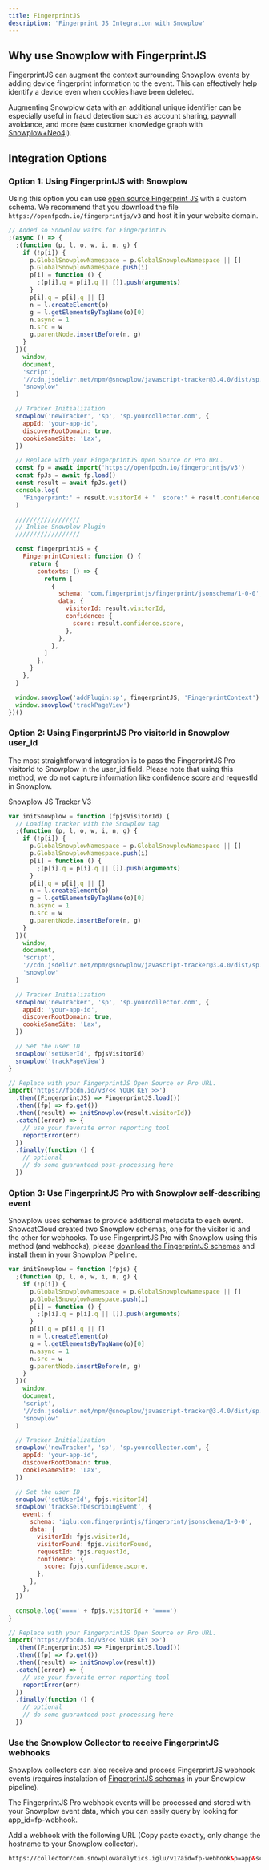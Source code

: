 ```yaml
---
title: FingerprintJS
description: 'Fingerprint JS Integration with Snowplow'
---
```


## Why use Snowplow with FingerprintJS

FingerprintJS can augment the context surrounding Snowplow events by adding device fingerprint information to the event. This can effectively help identify a device even when cookies have been deleted.

Augmenting Snowplow data with an additional unique identifier can be especially useful in fraud detection such as account sharing, paywall avoidance, and more (see customer knowledge graph with [Snowplow+Neo4j](https://www.snowcatcloud.com/customer-graph/)).

## Integration Options

### Option 1: Using FingerprintJS with Snowplow

Using this option you can use [open source Fingerprint JS](https://github.com/fingerprintjs/fingerprintjs) with a custom schema. We recommend that you download the file `https://openfpcdn.io/fingerprintjs/v3` and host it in your website domain.

```js
// Added so Snowplow waits for FingerprintJS
;(async () => {
  ;(function (p, l, o, w, i, n, g) {
    if (!p[i]) {
      p.GlobalSnowplowNamespace = p.GlobalSnowplowNamespace || []
      p.GlobalSnowplowNamespace.push(i)
      p[i] = function () {
        ;(p[i].q = p[i].q || []).push(arguments)
      }
      p[i].q = p[i].q || []
      n = l.createElement(o)
      g = l.getElementsByTagName(o)[0]
      n.async = 1
      n.src = w
      g.parentNode.insertBefore(n, g)
    }
  })(
    window,
    document,
    'script',
    '//cdn.jsdelivr.net/npm/@snowplow/javascript-tracker@3.4.0/dist/sp.js',
    'snowplow'
  )

  // Tracker Initialization
  snowplow('newTracker', 'sp', 'sp.yourcollector.com', {
    appId: 'your-app-id',
    discoverRootDomain: true,
    cookieSameSite: 'Lax',
  })

  // Replace with your FingerprintJS Open Source or Pro URL.
  const fp = await import('https://openfpcdn.io/fingerprintjs/v3')
  const fpJs = await fp.load()
  const result = await fpJs.get()
  console.log(
    'Fingerprint:' + result.visitorId + '  score:' + result.confidence.score
  )

  //////////////////
  // Inline Snowplow Plugin
  //////////////////

  const fingerprintJS = {
    FingerprintContext: function () {
      return {
        contexts: () => {
          return [
            {
              schema: 'com.fingerprintjs/fingerprint/jsonschema/1-0-0',
              data: {
                visitorId: result.visitorId,
                confidence: {
                  score: result.confidence.score,
                },
              },
            },
          ]
        },
      }
    },
  }

  window.snowplow('addPlugin:sp', fingerprintJS, 'FingerprintContext')
  window.snowplow('trackPageView')
})()
```

### Option 2: Using FingerprintJS Pro visitorId in Snowplow user_id

The most straightforward integration is to pass the FingerprintJS Pro visitorId to Snowplow in the user_id field. Please note that using this method, we do not capture information like confidence score and requestId in Snowplow.

Snowplow JS Tracker V3

```js
var initSnowplow = function (fpjsVisitorId) {
  // Loading tracker with the Snowplow tag
  ;(function (p, l, o, w, i, n, g) {
    if (!p[i]) {
      p.GlobalSnowplowNamespace = p.GlobalSnowplowNamespace || []
      p.GlobalSnowplowNamespace.push(i)
      p[i] = function () {
        ;(p[i].q = p[i].q || []).push(arguments)
      }
      p[i].q = p[i].q || []
      n = l.createElement(o)
      g = l.getElementsByTagName(o)[0]
      n.async = 1
      n.src = w
      g.parentNode.insertBefore(n, g)
    }
  })(
    window,
    document,
    'script',
    '//cdn.jsdelivr.net/npm/@snowplow/javascript-tracker@3.4.0/dist/sp.js',
    'snowplow'
  )

  // Tracker Initialization
  snowplow('newTracker', 'sp', 'sp.yourcollector.com', {
    appId: 'your-app-id',
    discoverRootDomain: true,
    cookieSameSite: 'Lax',
  })

  // Set the user ID
  snowplow('setUserId', fpjsVisitorId)
  snowplow('trackPageView')
}

// Replace with your FingerprintJS Open Source or Pro URL.
import('https://fpcdn.io/v3/<< YOUR KEY >>')
  .then((FingerprintJS) => FingerprintJS.load())
  .then((fp) => fp.get())
  .then((result) => initSnowplow(result.visitorId))
  .catch((error) => {
    // use your favorite error reporting tool
    reportError(err)
  })
  .finally(function () {
    // optional
    // do some guaranteed post-processing here
  })
```

### Option 3: Use FingerprintJS Pro with Snowplow self-describing event

Snowplow uses schemas to provide additional metadata to each event. SnowcatCloud created two Snowplow schemas, one for the visitor id and the other for webhooks. To use FingerprintJS Pro with Snowplow using this method (and webhooks), please [download the FingerprintJS schemas](https://github.com/SnowcatCloud/com.fingerprintjs-schema-registry) and install them in your Snowplow Pipeline.

```js
var initSnowplow = function (fpjs) {
  ;(function (p, l, o, w, i, n, g) {
    if (!p[i]) {
      p.GlobalSnowplowNamespace = p.GlobalSnowplowNamespace || []
      p.GlobalSnowplowNamespace.push(i)
      p[i] = function () {
        ;(p[i].q = p[i].q || []).push(arguments)
      }
      p[i].q = p[i].q || []
      n = l.createElement(o)
      g = l.getElementsByTagName(o)[0]
      n.async = 1
      n.src = w
      g.parentNode.insertBefore(n, g)
    }
  })(
    window,
    document,
    'script',
    '//cdn.jsdelivr.net/npm/@snowplow/javascript-tracker@3.4.0/dist/sp.js',
    'snowplow'
  )

  // Tracker Initialization
  snowplow('newTracker', 'sp', 'sp.yourcollector.com', {
    appId: 'your-app-id',
    discoverRootDomain: true,
    cookieSameSite: 'Lax',
  })

  // Set the user ID
  snowplow('setUserId', fpjs.visitorId)
  snowplow('trackSelfDescribingEvent', {
    event: {
      schema: 'iglu:com.fingerprintjs/fingerprint/jsonschema/1-0-0',
      data: {
        visitorId: fpjs.visitorId,
        visitorFound: fpjs.visitorFound,
        requestId: fpjs.requestId,
        confidence: {
          score: fpjs.confidence.score,
        },
      },
    },
  })

  console.log('====' + fpjs.visitorId + '====')
}

// Replace with your FingerprintJS Open Source or Pro URL.
import('https://fpcdn.io/v3/<< YOUR KEY >>')
  .then((FingerprintJS) => FingerprintJS.load())
  .then((fp) => fp.get())
  .then((result) => initSnowplow(result))
  .catch((error) => {
    // use your favorite error reporting tool
    reportError(err)
  })
  .finally(function () {
    // optional
    // do some guaranteed post-processing here
  })
```

### Use the Snowplow Collector to receive FingerprintJS webhooks

Snowplow collectors can also receive and process FingerprintJS webhook events (requires instalation of [FingerprintJS schemas](https://github.com/SnowcatCloud/com.fingerprintjs-schema-registry) in your Snowplow pipeline).

The FingerprintJS Pro webhook events will be processed and stored with your Snowplow event data, which you can easily query by looking for app_id=fp-webhook.

Add a webhook with the following URL (Copy paste exactly, only change the hostname to your Snowplow collector).

```html
https://collector/com.snowplowanalytics.iglu/v1?aid=fp-webhook&p=app&schema=iglu%3Acom.fingerprintjs%2Fwebhook%2Fjsonschema%2F1-0-0
```
